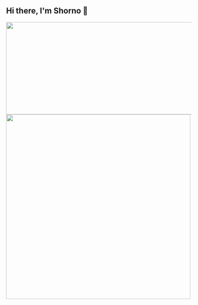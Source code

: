 ## Hi there, I'm Shorno 👋

<a href="https://github.com/anuraghazra/github-readme-stats">
  <img  align="center" height="250px" width="1000px"  src="https://github-readme-stats.vercel.app/api/top-langs/?username=shorno&layout=compact" />
</a>
<a href="https://github.com/anuraghazra/convoychat">
  <img  align="center" height="500px"  src="https://github-readme-stats.vercel.app/api/wakatime?username=MrShorno&layout=compact" />
</a>

